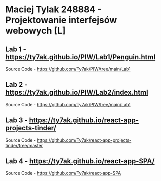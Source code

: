 # Maciej Tylak 248884 - Projektowanie interfejsów webowych [L]

## Lab 1 - https://ty7ak.github.io/PIW/Lab1/Penguin.html
Source Code - https://github.com/Ty7ak/PIW/tree/main/Lab1
## Lab 2 - https://ty7ak.github.io/PIW/Lab2/index.html
Source Code - https://github.com/Ty7ak/PIW/tree/main/Lab1
## Lab 3 - https://ty7ak.github.io/react-app-projects-tinder/
Source Code - https://github.com/Ty7ak/react-app-projects-tinder/tree/master
## Lab 4 - https://ty7ak.github.io/react-app-SPA/
Source Code - https://github.com/Ty7ak/react-app-SPA
